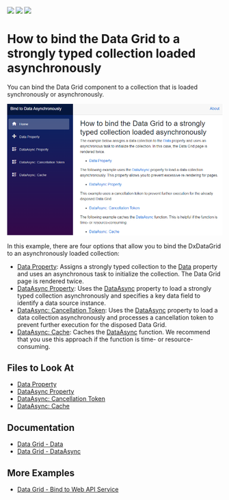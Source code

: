 <!-- default badges list -->
![](https://img.shields.io/endpoint?url=https://codecentral.devexpress.com/api/v1/VersionRange/289930056/20.1.6%2B)
[![](https://img.shields.io/badge/Open_in_DevExpress_Support_Center-FF7200?style=flat-square&logo=DevExpress&logoColor=white)](https://supportcenter.devexpress.com/ticket/details/T929369)
[![](https://img.shields.io/badge/📖_How_to_use_DevExpress_Examples-e9f6fc?style=flat-square)](https://docs.devexpress.com/GeneralInformation/403183)
<!-- default badges end -->
# How to bind the Data Grid to a strongly typed collection loaded asynchronously

You can bind the Data Grid component to a collection that is loaded synchronously or asynchronously.

![Data Grid: Data Binding Main Page](images/example-content.png)

In this example, there are four options that allow you to bind the DxDataGrid to an asynchronously loaded collection:
* [Data Property](./CS/DataBindingSamples/Pages/DataProperty.razor): Assigns a strongly typed collection to the [Data](https://docs.devexpress.com/Blazor/DevExpress.Blazor.DxDataGrid-1.Data) property and uses an asynchronous task to initialize the collection. The Data Grid page is rendered twice.
* [DataAsync Property](./CS/DataBindingSamples/Pages/DataAsyncProperty.razor): Uses the [DataAsync](https://docs.devexpress.com/Blazor/DevExpress.Blazor.DxDataGrid-1.DataAsync) property to load a strongly typed collection asynchronously and specifies a key data field to identify a data source instance.
* [DataAsync: Cancellation Token](./CS/DataBindingSamples/Pages/DataAsyncProperty.CancellationToken.razor): Uses the [DataAsync](https://docs.devexpress.com/Blazor/DevExpress.Blazor.DxDataGrid-1.DataAsync) property to load a data collection asynchronously and processes a cancellation token to prevent further execution for the disposed Data Grid.
* [DataAsync: Cache](./CS/DataBindingSamples/Pages/DataAsyncProperty.Cache.razor): Caches the [DataAsync](https://docs.devexpress.com/Blazor/DevExpress.Blazor.DxDataGrid-1.DataAsync) function. We recommend that you use this approach if the function is time- or resource-consuming.

<!-- default file list -->

## Files to Look At

* [Data Property](./CS/DataBindingSamples/Pages/DataProperty.razor)
* [DataAsync Property](./CS/DataBindingSamples/Pages/DataAsyncProperty.razor)
* [DataAsync: Cancellation Token](./CS/DataBindingSamples/Pages/DataAsyncProperty.CancellationToken.razor)
* [DataAsync: Cache](./CS/DataBindingSamples/Pages/DataAsyncProperty.Cache.razor)

<!-- default file list -->

## Documentation

* [Data Grid - Data](https://docs.devexpress.com/Blazor/DevExpress.Blazor.DxDataGrid-1.Data)
* [Data Grid - DataAsync](https://docs.devexpress.com/Blazor/DevExpress.Blazor.DxDataGrid-1.DataAsync)

## More Examples

* [Data Grid - Bind to Web API Service](https://github.com/DevExpress-Examples/blazor-DxDataGrid-Bind-To-Web-Api-Service)
